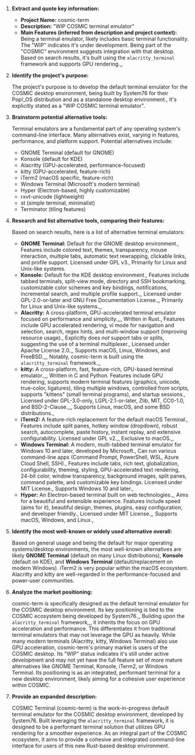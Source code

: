 1.  **Extract and quote key information:**

    *   **Project Name:** cosmic-term
    *   **Description:** "WIP COSMIC terminal emulator"
    *   **Main Features (inferred from description and project context):** Being a terminal emulator, likely includes basic terminal functionality. The "WIP" indicates it's under development. Being part of the "COSMIC" environment suggests integration with that desktop. Based on search results, it's built using the `alacritty_terminal` framework and supports GPU rendering.,,

2.  **Identify the project's purpose:**

    The project's purpose is to develop the default terminal emulator for the COSMIC desktop environment, being built by System76 for their Pop!_OS distribution and as a standalone desktop environment., It's explicitly stated as a "WIP COSMIC terminal emulator".

3.  **Brainstorm potential alternative tools:**

    Terminal emulators are a fundamental part of any operating system's command-line interface. Many alternatives exist, varying in features, performance, and platform support. Potential alternatives include:

    *   GNOME Terminal (default for GNOME)
    *   Konsole (default for KDE)
    *   Alacritty (GPU-accelerated, performance-focused)
    *   kitty (GPU-accelerated, feature-rich)
    *   iTerm2 (macOS specific, feature-rich)
    *   Windows Terminal (Microsoft's modern terminal)
    *   Hyper (Electron-based, highly customizable)
    *   rxvt-unicode (lightweight)
    *   st (simple terminal, minimalist)
    *   Terminator (tiling features)

4.  **Research and list alternative tools, comparing their features:**

    Based on search results, here is a list of alternative terminal emulators:

    *   **GNOME Terminal:** Default for the GNOME desktop environment., Features include colored text, themes, transparency, mouse interaction, multiple tabs, automatic text rewrapping, clickable links, and profile support. Licensed under GPL v3., Primarily for Linux and Unix-like systems.
    *   **Konsole:** Default for the KDE desktop environment., Features include tabbed terminals, split-view mode, directory and SSH bookmarking, customizable color schemes and key bindings, notifications, incremental search, and multiple profile support.,, Licensed under GPL-2.0-or-later and GNU Free Documentation License.,, Primarily for Linux and Unix-like systems.,,
    *   **Alacritty:** A cross-platform, GPU-accelerated terminal emulator focused on performance and simplicity.,,, Written in Rust., Features include GPU accelerated rendering, vi mode for navigation and selection, search, regex hints, and multi-window support (improving resource usage)., Explicitly does *not* support tabs or splits, suggesting the use of a terminal multiplexer., Licensed under Apache License 2.0.,, Supports macOS, Linux, Windows, and FreeBSD.,,, Notably, cosmic-term is built using the `alacritty_terminal` framework.,,
    *   **kitty:** A cross-platform, fast, feature-rich, GPU-based terminal emulator.,,, Written in C and Python. Features include GPU rendering, supports modern terminal features (graphics, unicode, true-color, ligatures), tiling multiple windows, controlled from scripts, supports "kittens" (small terminal programs), and startup sessions., Licensed under GPL-3.0-only, LGPL-2.1-or-later, Zlib, MIT, CC0-1.0, and BSD-2-Clause.,,, Supports Linux, macOS, and some BSD distributions.,
    *   **iTerm2:** A feature-rich replacement for the default macOS Terminal., Features include split panes, hotkey window (dropdown), robust search, autocomplete, paste history, instant replay, and extensive configurability. Licensed under GPL v2.,, Exclusive to macOS.,,
    *   **Windows Terminal:** A modern, multi-tabbed terminal emulator for Windows 10 and later, developed by Microsoft., Can run various command-line apps (Command Prompt, PowerShell, WSL, Azure Cloud Shell, SSH)., Features include tabs, rich text, globalization, configurability, theming, styling, GPU-accelerated text rendering, 24-bit color, window transparency, background images, split panes, command palette, and customizable key bindings. Licensed under MIT License., Supports Windows 10 and later.,
    *   **Hyper:** An Electron-based terminal built on web technologies.,, Aims for a beautiful and extensible experience. Features include speed (aims for it), beautiful design, themes, plugins, easy configuration, and developer friendly., Licensed under MIT License.,, Supports macOS, Windows, and Linux.,

5.  **Identify the most well-known or widely used alternative overall:**

    Based on general usage and being the default for major operating systems/desktop environments, the most well-known alternatives are likely **GNOME Terminal** (default on many Linux distributions), **Konsole** (default on KDE), and **Windows Terminal** (default/replacement on modern Windows). iTerm2 is very popular within the macOS ecosystem. Alacritty and kitty are well-regarded in the performance-focused and power-user communities.

6.  **Analyze the market positioning:**

    cosmic-term is specifically designed as the default terminal emulator for the COSMIC desktop environment. Its key positioning is tied to the COSMIC ecosystem being developed by System76.,, Building upon the `alacritty_terminal` framework,,, it inherits the focus on GPU acceleration and performance. This differentiates it from traditional terminal emulators that may not leverage the GPU as heavily. While many modern terminals (Alacritty, kitty, Windows Terminal) also use GPU acceleration, cosmic-term's primary market is users of the COSMIC desktop. Its "WIP" status indicates it's still under active development and may not yet have the full feature set of more mature alternatives like GNOME Terminal, Konsole, iTerm2, or Windows Terminal. Its positioning is as an integrated, performant terminal for a new desktop environment, likely aiming for a cohesive user experience within COSMIC.

7.  **Provide an expanded description:**

    COSMIC Terminal (cosmic-term) is the work-in-progress default terminal emulator for the COSMIC desktop environment, developed by System76. Built leveraging the `alacritty_terminal` framework, it is designed to be a performant terminal solution that utilizes GPU rendering for a smoother experience. As an integral part of the COSMIC ecosystem, it aims to provide a cohesive and integrated command-line interface for users of this new Rust-based desktop environment.